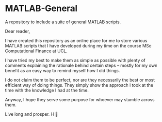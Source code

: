 # MATLAB-General
A repository to include a suite of general MATLAB scripts.

Dear reader,

I have created this repository as an online place for me to store various MATLAB scripts that I have developed during my time on the course MSc Computational Finance at UCL.

I have tried my best to make them as simple as possible with plenty of comments explaining the rationale behind certain steps – mostly for my own benefit as an easy way to remind myself how I did things.

I do not claim them to be perfect, nor are they necessarily the best or most efficient way of doing things. They simply show the approach I took at the time with the knowledge I had at the time.

Anyway, I hope they serve some purpose for whoever may stumble across them.

Live long and prosper. H 🖖 
